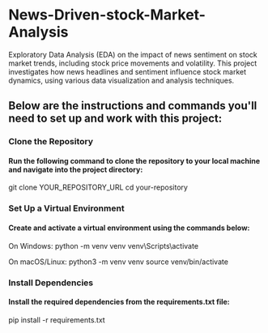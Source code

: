 # News-Driven-stock-Market-Analysis

Exploratory Data Analysis (EDA) on the impact of news sentiment on stock market trends, including stock price movements and volatility. This project investigates how news headlines and sentiment influence stock market dynamics, using various data visualization and analysis techniques.

## Below are the instructions and commands you'll need to set up and work with this project:

### Clone the Repository

#### Run the following command to clone the repository to your local machine and navigate into the project directory:

git clone YOUR_REPOSITORY_URL
cd your-repository

### Set Up a Virtual Environment

#### Create and activate a virtual environment using the commands below:

On Windows:
python -m venv venv
venv\Scripts\activate

On macOS/Linux:
python3 -m venv venv
source venv/bin/activate

### Install Dependencies

#### Install the required dependencies from the requirements.txt file:

pip install -r requirements.txt
